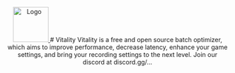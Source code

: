 <br />
<div align="center">
  <a href="https://github.com/auraside/HoneCtrl">
    <img src="https://user-images.githubusercontent.com/107450640/173981024-5ee33a72-9476-4c82-b78f-4acc4a09ae1a.png" alt="Logo" width="80" height="80">
  </a>
# Vitality
Vitality is a free and open source batch optimizer, which aims to improve performance, decrease latency, enhance your game settings, and bring your recording settings to the next level. Join our discord at discord.gg/...
